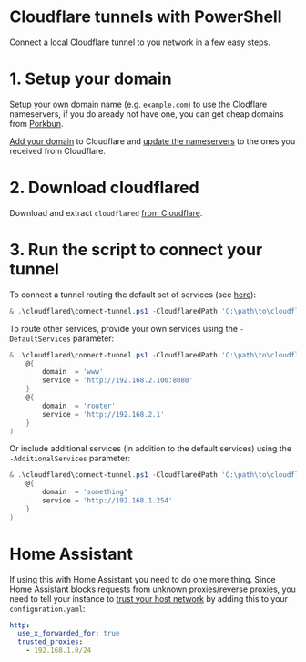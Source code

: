 # Cloudflare tunnels with PowerShell

Connect a local Cloudflare tunnel to you network in a few easy steps.

# 1. Setup your domain

Setup your own domain name (e.g. `example.com`) to use the Clodflare nameservers, if you do aready not have one, you can get cheap domains from [Porkbun](https://porkbun.com).

[Add your domain](https://developers.cloudflare.com/fundamentals/setup/account-setup/add-site/#1--add-site-in-cloudflare) to Cloudflare and [update the nameservers](https://kb.porkbun.com/article/22-how-to-change-nameservers) to the ones you received from Cloudflare.

# 2. Download cloudflared

Download and extract `cloudflared` [from Cloudflare](https://developers.cloudflare.com/cloudflare-one/connections/connect-apps/install-and-setup/tunnel-guide/local/#1-download-and-install-cloudflared).

# 3. Run the script to connect your tunnel

To connect a tunnel routing the default set of services (see [here](https://github.com/stefanes/cloudflared/blob/main/connect-tunnel.ps1#L10-L21)):

```powershell
& .\cloudflared\connect-tunnel.ps1 -CloudflaredPath 'C:\path\to\cloudflared.exe' -HostName 'myhostname.tk'
```

To route other services, provide your own services using the `-DefaultServices` parameter:

```powershell
& .\cloudflared\connect-tunnel.ps1 -CloudflaredPath 'C:\path\to\cloudflared.exe' -HostName 'myhostname.tk' -Service 'http://192.168.2.100:8080' -DefaultServices @(
    @{
        domain  = 'www'
        service = 'http://192.168.2.100:8080'
    }
    @{
        domain  = 'router'
        service = 'http://192.168.2.1'
    }
)
```

Or include additional services (in addition to the default services) using the `-AdditionalServices` parameter:

```powershell
& .\cloudflared\connect-tunnel.ps1 -CloudflaredPath 'C:\path\to\cloudflared.exe' -HostName 'myhostname.tk' -Service 'http://192.168.1.100:8080' -AdditionalServices @(
    @{
        domain  = 'something'
        service = 'http://192.168.1.254'
    }
)
```

# Home Assistant

If using this with Home Assistant you need to do one more thing. Since Home Assistant blocks requests from unknown proxies/reverse proxies, you need to tell your instance to [trust your host network](https://www.home-assistant.io/integrations/http/#trusted_proxies) by adding this to your `configuration.yaml`:

```yaml
http:
  use_x_forwarded_for: true
  trusted_proxies:
    - 192.168.1.0/24
```
